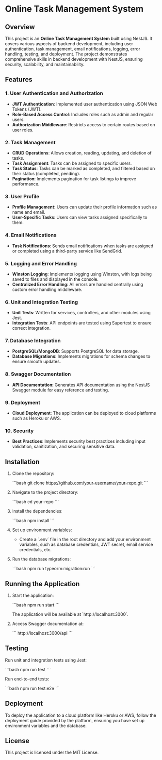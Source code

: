 # Online Task Management System

## Overview

This project is an **Online Task Management System** built using NestJS. It covers various aspects of backend development, including user authentication, task management, email notifications, logging, error handling, testing, and deployment. The project demonstrates comprehensive skills in backend development with NestJS, ensuring security, scalability, and maintainability.

## Features

### 1. User Authentication and Authorization

- **JWT Authentication**: Implemented user authentication using JSON Web Tokens (JWT).
- **Role-Based Access Control**: Includes roles such as admin and regular users.
- **Authorization Middleware**: Restricts access to certain routes based on user roles.

### 2. Task Management

- **CRUD Operations**: Allows creation, reading, updating, and deletion of tasks.
- **Task Assignment**: Tasks can be assigned to specific users.
- **Task Status**: Tasks can be marked as completed, and filtered based on their status (completed, pending).
- **Pagination**: Implements pagination for task listings to improve performance.

### 3. User Profile

- **Profile Management**: Users can update their profile information such as name and email.
- **User-Specific Tasks**: Users can view tasks assigned specifically to them.

### 4. Email Notifications

- **Task Notifications**: Sends email notifications when tasks are assigned or completed using a third-party service like SendGrid.

### 5. Logging and Error Handling

- **Winston Logging**: Implements logging using Winston, with logs being saved to files and displayed in the console.
- **Centralized Error Handling**: All errors are handled centrally using custom error handling middleware.

### 6. Unit and Integration Testing

- **Unit Tests**: Written for services, controllers, and other modules using Jest.
- **Integration Tests**: API endpoints are tested using Supertest to ensure correct integration.

### 7. Database Integration

- **PostgreSQL/MongoDB**: Supports PostgreSQL for data storage.
- **Database Migrations**: Implements migrations for schema changes to ensure smooth updates.

### 8. Swagger Documentation

- **API Documentation**: Generates API documentation using the NestJS Swagger module for easy reference and testing.

### 9. Deployment

- **Cloud Deployment**: The application can be deployed to cloud platforms such as Heroku or AWS.

### 10. Security

- **Best Practices**: Implements security best practices including input validation, sanitization, and securing sensitive data.

## Installation

1. Clone the repository:

   \`\`\`bash
   git clone https://github.com/your-username/your-repo.git
   \`\`\`

2. Navigate to the project directory:

   \`\`\`bash
   cd your-repo
   \`\`\`

3. Install the dependencies:

   \`\`\`bash
   npm install
   \`\`\`

4. Set up environment variables:

   - Create a \`.env\` file in the root directory and add your environment variables, such as database credentials, JWT secret, email service credentials, etc.

5. Run the database migrations:

   \`\`\`bash
   npm run typeorm:migration:run
   \`\`\`

## Running the Application

1. Start the application:

   \`\`\`bash
   npm run start
   \`\`\`

   The application will be available at \`http://localhost:3000\`.

2. Access Swagger documentation at:

   \`\`\`
   http://localhost:3000/api
   \`\`\`

## Testing

Run unit and integration tests using Jest:

\`\`\`bash
npm run test
\`\`\`

Run end-to-end tests:

\`\`\`bash
npm run test:e2e
\`\`\`

## Deployment

To deploy the application to a cloud platform like Heroku or AWS, follow the deployment guide provided by the platform, ensuring you have set up environment variables and the database.

## License

This project is licensed under the MIT License.
